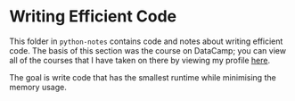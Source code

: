 # Writing Efficient Code
This folder in `python-notes` contains code and notes about writing efficient code. The basis of this section was the course on DataCamp; you can view all of the courses that I have taken on there by viewing my profile [here](datacamp.com/profile/willcanniford).  

The goal is write code that has the smallest runtime while minimising the memory usage. 
